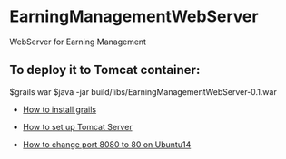 # EarningManagementWebServer
WebServer for Earning Management


## To deploy it to Tomcat container:

$grails war
$java -jar build/libs/EarningManagementWebServer-0.1.war

* [How to install grails](http://www.tothenew.com/blog/grails-3-and-deployment-to-tomcat-container/)

* [How to set up Tomcat Server](https://www.digitalocean.com/community/tutorials/how-to-install-apache-tomcat-8-on-ubuntu-16-04) 

* [How to change port 8080 to 80 on Ubuntu14](https://www.digitalocean.com/community/questions/changing-from-port-8080-to-port-80)
